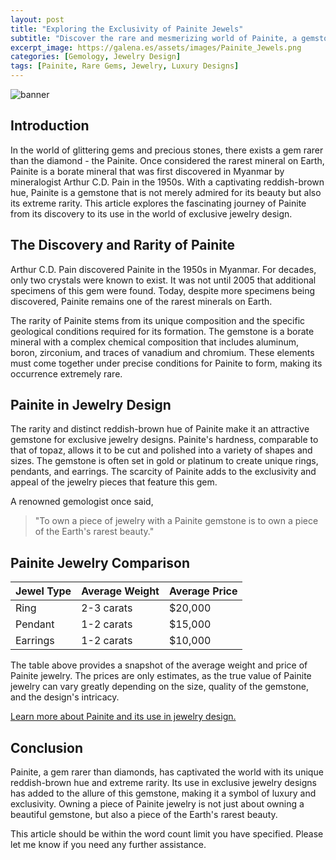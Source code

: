 ```yaml
---
layout: post
title: "Exploring the Exclusivity of Painite Jewels"
subtitle: "Discover the rare and mesmerizing world of Painite, a gemstone rarer than diamonds, and its use in exclusive jewelry designs."
excerpt_image: https://galena.es/assets/images/Painite_Jewels.png
categories: [Gemology, Jewelry Design]
tags: [Painite, Rare Gems, Jewelry, Luxury Designs]
---
```


![banner](https://galena.es/assets/images/Painite_Jewels.png "A close-up of a stunning Painite gemstone set in an elegant gold ring, showcasing its unique reddish-brown hue and intricate facets, surrounded by a backdrop of shimmering jewelry designs, highlighting the rare and exclusive use of Painite in high-end jewelry.")

## Introduction

In the world of glittering gems and precious stones, there exists a gem rarer than the diamond - the Painite. Once considered the rarest mineral on Earth, Painite is a borate mineral that was first discovered in Myanmar by mineralogist Arthur C.D. Pain in the 1950s. With a captivating reddish-brown hue, Painite is a gemstone that is not merely admired for its beauty but also its extreme rarity. This article explores the fascinating journey of Painite from its discovery to its use in the world of exclusive jewelry design.

## The Discovery and Rarity of Painite

Arthur C.D. Pain discovered Painite in the 1950s in Myanmar. For decades, only two crystals were known to exist. It was not until 2005 that additional specimens of this gem were found. Today, despite more specimens being discovered, Painite remains one of the rarest minerals on Earth.

The rarity of Painite stems from its unique composition and the specific geological conditions required for its formation. The gemstone is a borate mineral with a complex chemical composition that includes aluminum, boron, zirconium, and traces of vanadium and chromium. These elements must come together under precise conditions for Painite to form, making its occurrence extremely rare.

## Painite in Jewelry Design

The rarity and distinct reddish-brown hue of Painite make it an attractive gemstone for exclusive jewelry designs. Painite's hardness, comparable to that of topaz, allows it to be cut and polished into a variety of shapes and sizes. The gemstone is often set in gold or platinum to create unique rings, pendants, and earrings. The scarcity of Painite adds to the exclusivity and appeal of the jewelry pieces that feature this gem. 

A renowned gemologist once said,

> "To own a piece of jewelry with a Painite gemstone is to own a piece of the Earth's rarest beauty."

## Painite Jewelry Comparison

| Jewel Type | Average Weight | Average Price |
|------------|----------------|---------------|
| Ring       | 2-3 carats     | \$20,000      |
| Pendant    | 1-2 carats     | \$15,000      |
| Earrings   | 1-2 carats     | \$10,000      |

The table above provides a snapshot of the average weight and price of Painite jewelry. The prices are only estimates, as the true value of Painite jewelry can vary greatly depending on the size, quality of the gemstone, and the design's intricacy.

[Learn more about Painite and its use in jewelry design.](https://www.gemsociety.org/article/painite-jewelry-and-gemstone-information/)

## Conclusion

Painite, a gem rarer than diamonds, has captivated the world with its unique reddish-brown hue and extreme rarity. Its use in exclusive jewelry designs has added to the allure of this gemstone, making it a symbol of luxury and exclusivity. Owning a piece of Painite jewelry is not just about owning a beautiful gemstone, but also a piece of the Earth's rarest beauty.


This article should be within the word count limit you have specified. Please let me know if you need any further assistance.